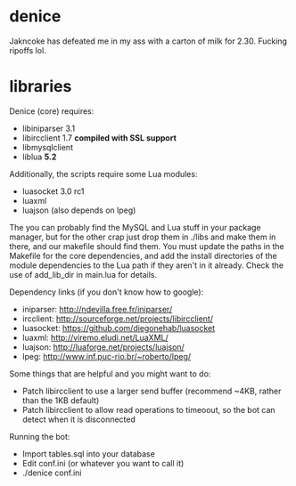 denice
======

Jakncoke has defeated me in my ass with a carton of milk for 2.30. Fucking ripoffs lol.


libraries
======

Denice (core) requires:
* libiniparser 3.1
* libircclient 1.7 **compiled with SSL support**
* libmysqlclient
* liblua **5.2**

Additionally, the scripts require some Lua modules:
* luasocket 3.0 rc1
* luaxml
* luajson (also depends on lpeg)

The you can probably find the MySQL and Lua stuff in your package manager, but for the other crap
just drop them in ./libs and make them in there, and our makefile should find them. You
must update the paths in the Makefile for the core dependencies, and add the install directories of the
module dependencies to the Lua path if they aren't in it already. Check the use of add_lib_dir in main.lua
for details.

Dependency links (if you don't know how to google):
* iniparser: http://ndevilla.free.fr/iniparser/
* ircclient: http://sourceforge.net/projects/libircclient/
* luasocket: https://github.com/diegonehab/luasocket
* luaxml: http://viremo.eludi.net/LuaXML/
* luajson: http://luaforge.net/projects/luajson/
* lpeg: http://www.inf.puc-rio.br/~roberto/lpeg/

Some things that are helpful and you might want to do:
* Patch libircclient to use a larger send buffer (recommend ~4KB, rather than the 1KB default)
* Patch libircclient to allow read operations to timeoout, so the bot can detect when it is disconnected

Running the bot:
* Import tables.sql into your database
* Edit conf.ini (or whatever you want to call it)
* ./denice conf.ini
